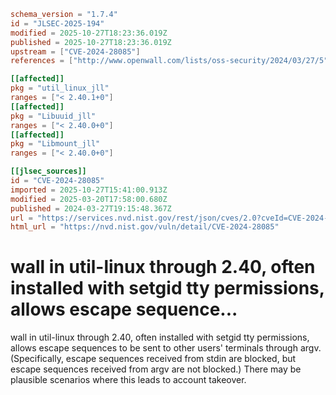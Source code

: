 ```toml
schema_version = "1.7.4"
id = "JLSEC-2025-194"
modified = 2025-10-27T18:23:36.019Z
published = 2025-10-27T18:23:36.019Z
upstream = ["CVE-2024-28085"]
references = ["http://www.openwall.com/lists/oss-security/2024/03/27/5", "http://www.openwall.com/lists/oss-security/2024/03/27/6", "http://www.openwall.com/lists/oss-security/2024/03/27/7", "http://www.openwall.com/lists/oss-security/2024/03/27/8", "http://www.openwall.com/lists/oss-security/2024/03/27/9", "http://www.openwall.com/lists/oss-security/2024/03/28/1", "http://www.openwall.com/lists/oss-security/2024/03/28/2", "http://www.openwall.com/lists/oss-security/2024/03/28/3", "https://github.com/skyler-ferrante/CVE-2024-28085", "https://github.com/util-linux/util-linux/security/advisories/GHSA-xv2h-c6ww-mrjq", "https://lists.debian.org/debian-lts-announce/2024/04/msg00005.html", "https://mirrors.edge.kernel.org/pub/linux/utils/util-linux/", "https://people.rit.edu/sjf5462/6831711781/wall_2_27_2024.txt", "https://security.netapp.com/advisory/ntap-20240531-0003/", "https://www.openwall.com/lists/oss-security/2024/03/27/5", "http://www.openwall.com/lists/oss-security/2024/03/27/5", "http://www.openwall.com/lists/oss-security/2024/03/27/6", "http://www.openwall.com/lists/oss-security/2024/03/27/7", "http://www.openwall.com/lists/oss-security/2024/03/27/8", "http://www.openwall.com/lists/oss-security/2024/03/27/9", "http://www.openwall.com/lists/oss-security/2024/03/28/1", "http://www.openwall.com/lists/oss-security/2024/03/28/2", "http://www.openwall.com/lists/oss-security/2024/03/28/3", "https://github.com/skyler-ferrante/CVE-2024-28085", "https://github.com/util-linux/util-linux/security/advisories/GHSA-xv2h-c6ww-mrjq", "https://lists.debian.org/debian-lts-announce/2024/04/msg00005.html", "https://mirrors.edge.kernel.org/pub/linux/utils/util-linux/", "https://people.rit.edu/sjf5462/6831711781/wall_2_27_2024.txt", "https://security.netapp.com/advisory/ntap-20240531-0003/", "https://www.openwall.com/lists/oss-security/2024/03/27/5"]

[[affected]]
pkg = "util_linux_jll"
ranges = ["< 2.40.1+0"]
[[affected]]
pkg = "Libuuid_jll"
ranges = ["< 2.40.0+0"]
[[affected]]
pkg = "Libmount_jll"
ranges = ["< 2.40.0+0"]

[[jlsec_sources]]
id = "CVE-2024-28085"
imported = 2025-10-27T15:41:00.913Z
modified = 2025-03-20T17:58:00.680Z
published = 2024-03-27T19:15:48.367Z
url = "https://services.nvd.nist.gov/rest/json/cves/2.0?cveId=CVE-2024-28085"
html_url = "https://nvd.nist.gov/vuln/detail/CVE-2024-28085"
```

# wall in util-linux through 2.40, often installed with setgid tty permissions, allows escape sequence...

wall in util-linux through 2.40, often installed with setgid tty permissions, allows escape sequences to be sent to other users' terminals through argv. (Specifically, escape sequences received from stdin are blocked, but escape sequences received from argv are not blocked.) There may be plausible scenarios where this leads to account takeover.

